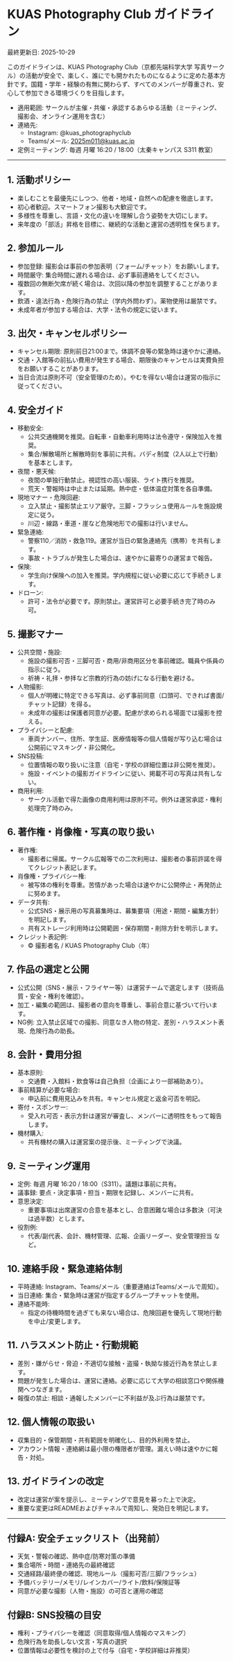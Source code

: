 # KUAS Photography Club ガイドライン
最終更新日: 2025-10-29

このガイドラインは、KUAS Photography Club（京都先端科学大学 写真サークル）の活動が安全で、楽しく、誰にでも開かれたものになるように定めた基本方針です。国籍・学年・経験の有無に関わらず、すべてのメンバーが尊重され、安心して参加できる環境づくりを目指します。

- 適用範囲: サークルが主催・共催・承認するあらゆる活動（ミーティング、撮影会、オンライン運用を含む）
- 連絡先:
  - Instagram: @kuas_photographyclub
  - Teams/メール: 2025m011@kuas.ac.jp
- 定例ミーティング: 毎週 月曜 16:20 / 18:00（太秦キャンパス S311 教室）

---

## 1. 活動ポリシー
- 楽しむことを最優先にしつつ、他者・地域・自然への配慮を徹底します。
- 初心者歓迎。スマートフォン撮影も大歓迎です。
- 多様性を尊重し、言語・文化の違いを理解し合う姿勢を大切にします。
- 来年度の「部活」昇格を目標に、継続的な活動と運営の透明性を保ちます。

## 2. 参加ルール
- 参加登録: 撮影会は事前の参加表明（フォーム/チャット）をお願いします。
- 時間厳守: 集合時間に遅れる場合は、必ず事前連絡をしてください。
- 複数回の無断欠席が続く場合は、次回以降の参加を調整することがあります。
- 飲酒・違法行為・危険行為の禁止（学内外問わず）。薬物使用は厳禁です。
- 未成年者が参加する場合は、大学・法令の規定に従います。

## 3. 出欠・キャンセルポリシー
- キャンセル期限: 原則前日21:00まで。体調不良等の緊急時は速やかに連絡。
- 交通・入館等の前払い費用が発生する場合、期限後のキャンセルは実費負担をお願いすることがあります。
- 当日合流は原則不可（安全管理のため）。やむを得ない場合は運営の指示に従ってください。

## 4. 安全ガイド
- 移動安全:
  - 公共交通機関を推奨。自転車・自動車利用時は法令遵守・保険加入を推奨。
  - 集合/解散場所と解散時刻を事前に共有。バディ制度（2人以上で行動）を基本とします。
- 夜間・悪天候:
  - 夜間の単独行動禁止。視認性の高い服装、ライト携行を推奨。
  - 荒天・警報時は中止または延期。熱中症・低体温症対策を各自準備。
- 現地マナー・危険回避:
  - 立入禁止・撮影禁止エリア厳守。三脚・フラッシュ使用ルールを施設規定に従う。
  - 川辺・線路・車道・崖など危険地形での撮影は行いません。
- 緊急連絡:
  - 警察110／消防・救急119。運営が当日の緊急連絡先（携帯）を共有します。
  - 事故・トラブルが発生した場合は、速やかに最寄りの運営まで報告。
- 保険:
  - 学生向け保険への加入を推奨。学内規程に従い必要に応じて手続きします。
- ドローン:
  - 許可・法令が必要です。原則禁止。運営許可と必要手続き完了時のみ可。

## 5. 撮影マナー
- 公共空間・施設:
  - 施設の撮影可否・三脚可否・商用/非商用区分を事前確認。職員や係員の指示に従う。
  - 祈祷・礼拝・参拝など宗教的行為の妨げになる行動を避ける。
- 人物撮影:
  - 個人が明確に特定できる写真は、必ず事前同意（口頭可、できれば書面/チャット記録）を得る。
  - 未成年の撮影は保護者同意が必要。配慮が求められる場面では撮影を控える。
- プライバシーと配慮:
  - 車両ナンバー、住所、学生証、医療情報等の個人情報が写り込む場合は公開前にマスキング・非公開化。
- SNS投稿:
  - 位置情報の取り扱いに注意（自宅・学校の詳細位置は非公開を推奨）。
  - 施設・イベントの撮影ガイドラインに従い、掲載不可の写真は共有しない。
- 商用利用:
  - サークル活動で得た画像の商用利用は原則不可。例外は運営承認・権利処理完了時のみ。

## 6. 著作権・肖像権・写真の取り扱い
- 著作権:
  - 撮影者に帰属。サークル広報等での二次利用は、撮影者の事前許諾を得てクレジット表記します。
- 肖像権・プライバシー権:
  - 被写体の権利を尊重。苦情があった場合は速やかに公開停止・再発防止に努めます。
- データ共有:
  - 公式SNS・展示用の写真募集時は、募集要項（用途・期間・編集方針）を明記します。
  - 共有ストレージ利用時は公開範囲・保存期間・削除方針を明示します。
- クレジット表記例:
  - © 撮影者名 / KUAS Photography Club（年）

## 7. 作品の選定と公開
- 公式公開（SNS・展示・フライヤー等）は運営チームで選定します（技術品質・安全・権利を確認）。
- 加工・編集の範囲は、撮影者の意向を尊重し、事前合意に基づいて行います。
- NG例: 立入禁止区域での撮影、同意なき人物の特定、差別・ハラスメント表現、危険行為の助長。

<!--
## 8. 機材（共有カメラ）貸出ルール
- 目的:
  - カメラ未所持のメンバーが撮影を体験できるよう支援します。
- 対象・期間:
  - 正メンバーを対象に原則「撮影会当日〜翌日返却」。長期貸出は運営承認が必要。
- 受け渡し・返却:
  - 状態チェック表に記入。付属品（バッテリー・充電器・メディア・ストラップ）も併せて確認。
- 取扱い:
  - ストラップ使用必須。雨天時はレインカバー使用。砂・海水・高温多湿に注意。
- 破損・紛失:
  - 直ちに運営へ報告。故意・重大な過失がある場合は実費負担をお願いする場合があります。
- メンテナンス:
  - 清掃・ファーム更新は運営が実施。消耗品（保護フィルム等）の交換方針は運営で判断。
- メモリーカード:
  - 個人情報は保存しない。返却時にデータのバックアップと削除方針に従う。
-->

## 8. 会計・費用分担
- 基本原則:
  - 交通費・入館料・飲食等は自己負担（企画により一部補助あり）。
- 事前精算が必要な場合:
  - 申込前に費用見込みを共有。キャンセル規定と返金可否を明記。
- 寄付・スポンサー:
  - 受入れ可否・表示方針は運営が審査し、メンバーに透明性をもって報告します。
- 機材購入:
  - 共有機材の購入は運営案の提示後、ミーティングで決議。

## 9. ミーティング運用
- 定例: 毎週 月曜 16:20 / 18:00（S311）。議題は事前に共有。
- 議事録: 要点・決定事項・担当・期限を記録し、メンバーに共有。
- 意思決定:
  - 重要事項は出席運営の合意を基本とし、合意困難な場合は多数決（可決は過半数）とします。
- 役割例:
  - 代表/副代表、会計、機材管理、広報、企画リーダー、安全管理担当 など。

## 10. 連絡手段・緊急連絡体制
- 平時連絡: Instagram、Teams/メール（重要連絡はTeams/メールで周知）。
- 当日連絡: 集合・緊急時は運営が指定するグループチャットを使用。
- 連絡不能時:
  - 指定の待機時間を過ぎても来ない場合は、危険回避を優先して現地行動を中止/変更します。

## 11. ハラスメント防止・行動規範
- 差別・嫌がらせ・脅迫・不適切な接触・盗撮・執拗な接近行為を禁止します。
- 問題が発生した場合は、運営に連絡。必要に応じて大学の相談窓口や関係機関へつなぎます。
- 報復の禁止: 相談・通報したメンバーに不利益が及ぶ行為は厳禁です。

## 12. 個人情報の取扱い
- 収集目的・保管期間・共有範囲を明確化し、目的外利用を禁止。
- アカウント情報・連絡網は最小限の権限者が管理。漏えい時は速やかに報告・対処。

## 13. ガイドラインの改定
- 改定は運営が案を提示し、ミーティングで意見を募った上で決定。
- 重要な変更はREADMEおよびチャネルで周知し、発効日を明記します。

---

## 付録A: 安全チェックリスト（出発前）
- 天気・警報の確認、熱中症/防寒対策の準備
- 集合場所・時間・連絡先の最終確認
- 交通経路/最終便の確認、現地ルール（撮影可否/三脚/フラッシュ）
- 予備バッテリー/メモリ/レインカバー/ライト/飲料/保険証等
- 同意が必要な撮影（人物・施設）の可否と運用の確認

## 付録B: SNS投稿の目安
- 権利・プライバシーを確認（同意取得/個人情報のマスキング）
- 危険行為を助長しない文言・写真の選択
- 位置情報は必要性を検討の上で付与（自宅・学校詳細は非推奨）
